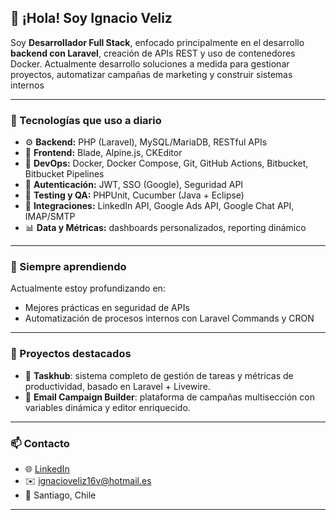 ## 👋 ¡Hola! Soy Ignacio Veliz

Soy **Desarrollador Full Stack**, enfocado principalmente en el desarrollo **backend con Laravel**, creación de APIs REST y uso de contenedores Docker. Actualmente desarrollo soluciones a medida para gestionar proyectos, automatizar campañas de marketing y construir sistemas internos

---

### 🚀 Tecnologías que uso a diario

- ⚙️ **Backend:** PHP (Laravel), MySQL/MariaDB, RESTful APIs  
- 🎨 **Frontend:** Blade, Alpine.js, CKEditor  
- 🐳 **DevOps:** Docker, Docker Compose, Git, GitHub Actions, Bitbucket, Bitbucket Pipelines
- 🔐 **Autenticación:** JWT, SSO (Google), Seguridad API  
- 🧪 **Testing y QA:** PHPUnit, Cucumber (Java + Eclipse)  
- 🔄 **Integraciones:** LinkedIn API, Google Ads API, Google Chat API, IMAP/SMTP  
- 📊 **Data y Métricas:** dashboards personalizados, reporting dinámico  

---

### 🧠 Siempre aprendiendo

Actualmente estoy profundizando en:
- Mejores prácticas en seguridad de APIs
- Automatización de procesos internos con Laravel Commands y CRON

---

### 💼 Proyectos destacados

- 🎯 **Taskhub**: sistema completo de gestión de tareas y métricas de productividad, basado en Laravel + Livewire.  
- 💌 **Email Campaign Builder**: plataforma de campañas multisección con variables dinámica y editor enriquecido.

---

### 📫 Contacto

- 🌐 [LinkedIn](https://www.linkedin.com/in/ingveliz/)
- ✉️ ignacioveliz16v@hotmail.es  
- 📍 Santiago, Chile  

---
